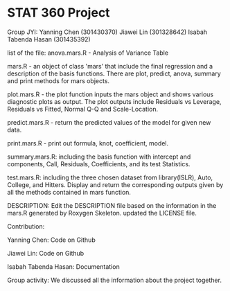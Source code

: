 # STAT 360 Project
Group JYI: Yanning Chen (301430370) Jiawei Lin (301328642) Isabah Tabenda Hasan (301435392)

list of the file: 
anova.mars.R - Analysis of Variance Table

mars.R - an object of class 'mars' that include the final regression and a description of the basis functions. There are plot, predict, anova, summary and print methods for mars objects.

plot.mars.R - the plot function inputs the mars object and shows various diagnostic plots as output. The plot outputs include Residuals vs Leverage, Residuals vs Fitted, Normal Q-Q and Scale-Location.

predict.mars.R - return the predicted values of the model for given new data.

print.mars.R - print out formula, knot, coefficient, model.

summary.mars.R: including the basis function with intercept and components, Call, Residuals, Coefficients, and its test Statistics.

test.mars.R: including the three chosen dataset from library(ISLR), Auto, College, and Hitters. Display and return the corresponding outputs given by all the methods contained in mars function.

DESCRIPTION: Edit the DESCRIPTION file based on the information in the mars.R generated by Roxygen Skeleton. updated the LICENSE file.

Contribution:

Yanning Chen: Code on Github

Jiawei Lin: Code on Github

Isabah Tabenda Hasan: Documentation

Group activity: We discussed all the information about the project together.

 
